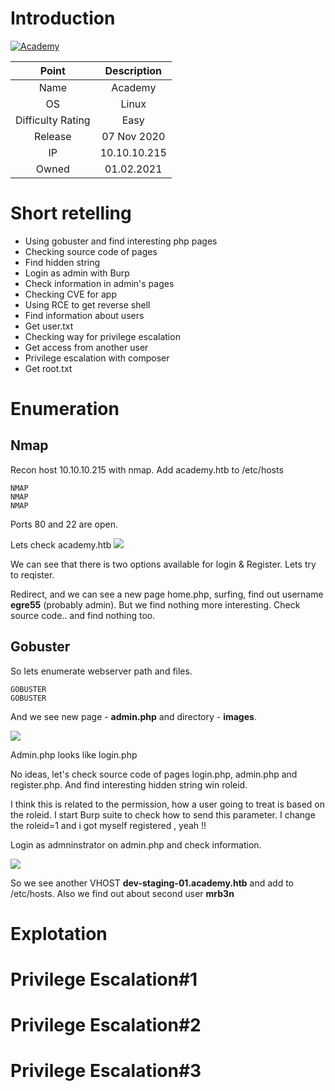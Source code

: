 # Introduction

[![Academy](https://www.hackthebox.eu/storage/avatars/10c8da0b46f53c882da946668dcdab95.png)](https://www.hackthebox.eu/home/machines/profile/297)

| Point | Description |
| :------:| :------: |
| Name | Academy |
| OS   | Linux  |
| Difficulty Rating| Easy   |
| Release | 07 Nov 2020   |
| IP | 10.10.10.215   |
| Owned | 01.02.2021 |

# Short retelling
* Using gobuster and find interesting php pages
* Checking source code of pages
* Find hidden string
* Login as admin with Burp
* Check information in admin's pages
* Checking CVE for app
* Using RCE to get reverse shell
* Find information about users
* Get user.txt
* Checking way for privilege escalation
* Get access from another user
* Privilege escalation with composer
* Get root.txt

# Enumeration

## Nmap

Recon host 10.10.10.215 with nmap. Add academy.htb to /etc/hosts
```
NMAP
NMAP
NMAP
```

Ports 80 and 22 are open. 

Lets check academy.htb
![](IMAGE)

We can see that there is two options available for login & Register.
Lets try to reqister.

Redirect, and we can see a new page home.php, surfing, find out username **egre55** (probably admin). But we find nothing more interesting.
Check source code.. and find nothing too.

## Gobuster

So lets enumerate webserver path and files.

```
GOBUSTER
GOBUSTER
```

And we see new page - **admin.php** and directory - **images**.

![](image)

Admin.php looks like login.php

No ideas, let's check source code of pages login.php, admin.php and register.php.
And find interesting hidden string win roleid.

I think this is related to the permission, how a user going to treat is based on the roleid.
I start Burp suite to check how to send this parameter.
I change the roleid=1 and i got myself registered , yeah !!

Login as admninstrator on admin.php and check information.

![](image)

So we see another VHOST **dev-staging-01.academy.htb** and add to /etc/hosts. 
Also we find out about second user **mrb3n**

# Explotation


# Privilege Escalation#1

# Privilege Escalation#2

# Privilege Escalation#3

